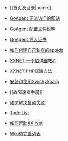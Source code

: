 * [[首页及目录|home]]

* [GoAgent 无法访问的网站](https://github.com/XX-net/XX-Net/wiki/GoAgent-Limitation)
* [GoAgent 配置文件说明](https://github.com/XX-net/XX-Net/wiki/GoAgent-manual-config)
* [GoAgent 导入证书](https://github.com/XX-net/XX-Net/wiki/GoAgent-Import-CA)
* [如何创建自己私有的appids](https://github.com/XX-net/XX-Net/wiki/how-to-create-my-appids)
* [XXNET 一个超详细教程](https://github.com/XX-net/XX-Net/wiki/XXNET%E8%B6%85%E8%AF%A6%E7%BB%86%E6%95%99%E7%A8%8B)
* [XXNET PHP搭建方法](https://github.com/XX-net/XX-Net/wiki/PHP-proxy)
* [安装和使用SwichySharp](https://github.com/XX-net/XX-Net/wiki/%E5%AE%89%E8%A3%85%E5%92%8C%E4%BD%BF%E7%94%A8SwichySharp)

* [[故障速查手册]]
* [如何解决启动失败](https://github.com/XX-net/XX-Net/wiki/How-to-get-start-error-log)

* [Todo List](https://github.com/XX-net/XX-Net/wiki/Todo-List)
* [如何帮助XX-Net](https://github.com/XX-net/XX-Net/wiki/How-to-contribute)
* [Wiki待完善列表](https://github.com/XX-net/XX-Net/wiki/Todo-Wiki)